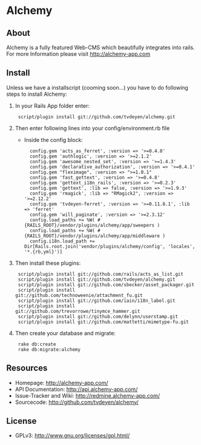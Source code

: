 Alchemy
=======

About
-----

Alchemy is a fully featured Web-CMS which beautifully integrates into rails.
For more Information please visit http://alchemy-app.com

Install
-------

Unless we have a installscript (cooming soon...) you have to do following steps to install Alchemy:

1. In your Rails App folder enter:

        script/plugin install git://github.com/tvdeyen/alchemy.git

2. Then enter following lines into your config/environment.rb file

    * Inside the config block:

            config.gem 'acts_as_ferret', :version => '>=0.4.8'
            config.gem 'authlogic', :version => '>=2.1.2'
            config.gem 'awesome_nested_set', :version => '>=1.4.3'
            config.gem 'declarative_authorization', :version => '>=0.4.1'
            config.gem "fleximage", :version => ">=1.0.1"
            config.gem 'fast_gettext', :version => '>=0.4.8'
            config.gem 'gettext_i18n_rails', :version => '>=0.2.3'
            config.gem 'gettext', :lib => false, :version => '>=1.9.3'
            config.gem 'rmagick', :lib => "RMagick2", :version => '>=2.12.2'
            config.gem 'tvdeyen-ferret', :version => '>=0.11.8.1', :lib => 'ferret'
            config.gem 'will_paginate', :version => '>=2.3.12'
            config.load_paths += %W( #{RAILS_ROOT}/vendor/plugins/alchemy/app/sweepers )
            config.load_paths += %W( #{RAILS_ROOT}/vendor/plugins/alchemy/app/middleware )
            config.i18n.load_path += Dir[Rails.root.join('vendor/plugins/alchemy/config', 'locales', '*.{rb,yml}')]

3. Then install these plugins:

        script/plugin install git://github.com/rails/acts_as_list.git
        script/plugin install git://github.com/tvdeyen/alchemy.git
        script/plugin install git://github.com/sbecker/asset_packager.git
        script/plugin install git://github.com/technoweenie/attachment_fu.git
        script/plugin install git://github.com/iain/i18n_label.git
        script/plugin install git://github.com/trevorrowe/tinymce_hammer.git
        script/plugin install git://github.com/delynn/userstamp.git
        script/plugin install git://github.com/mattetti/mimetype-fu.git

4. Then create your database and migrate:

        rake db:create
        rake db:migrate:alchemy

Resources
---------

* Homepage: <http://alchemy-app.com/>
* API Documentation: <http://api.alchemy-app.com/>
* Issue-Tracker and Wiki: <http://redmine.alchemy-app.com/>
* Sourcecode: <http://github.com/tvdeyen/alchemy/>

License
-------

* GPLv3: <http://www.gnu.org/licenses/gpl.html/>
